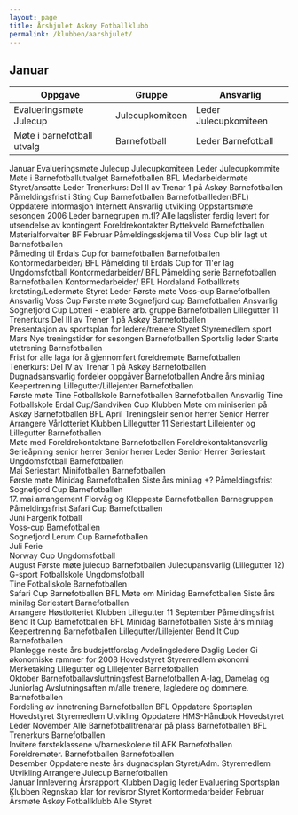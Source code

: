```yaml
---
layout: page
title: Årshjulet Askøy Fotballklubb
permalink: /klubben/aarshjulet/
---
```

## Januar

| Oppgave                        | Gruppe             | Ansvarlig              |  
|--------------------------------|--------------------|------------------------|
| Evalueringsmøte Julecup        | Julecupkomiteen    | Leder Julecupkomiteen  |
| Møte i barnefotball utvalg     | Barnefotball       | Leder Barnefotball     





Januar	Evalueringsmøte Julecup 	Julecupkomiteen	Leder Julecupkommite
	Møte i Barnefotballutvalget 	Barnefotballen	 BFL
	Medarbeidermøte  	Styret/ansatte	Leder
	Trenerkurs: Del II av Trenar 1 på Askøy	Barnefotballen	
	Påmeldingsfrist i Sting Cup	Barnefotballen	Barnefotballleder(BFL)
	Oppdatere informasjon Internett		Ansvarlig utvikling
	Oppstartsmøte sesongen 2006 		Leder barnegrupen m.fl?
	Alle lagslister ferdig levert for utsendelse av kontingent		 Foreldrekontakter
	Byttekveld	Barnefotballen	Materialforvalter BF
Februar	Påmeldingsskjema til Voss Cup blir lagt ut	Barnefotballen	
	Påmeding til Erdals Cup for barnefotballen  	Barnefotballen	Kontormedarbeider/ BFL
	Påmelding til Erdals Cup for 11'er lag  	Ungdomsfotball	Kontormedarbeider/ BFL
	Påmelding serie Barnefotballen	Barnefotballen	Kontormedarbeider/ BFL
	Hordaland Fotballkrets kretsting/Ledermøte	 Styret	Leder
	Første møte Voss-cup  	Barnefotballen	Ansvarlig Voss Cup
	Første møte Sognefjord cup  	Barnefotballen	Ansvarlig Sognefjord Cup
	Lotteri - etablere arb. gruppe 	Barnefotballen	Lillegutter 11
	Trenerkurs Del III av Trener 1 på Askøy 	Barnefotballen	
	Presentasjon av sportsplan for ledere/trenere	Styret 	Styremedlem sport
Mars	Nye treningstider for sesongen	Barnefotballen	Sportslig leder
	Starte utetrening	Barnefotballen	
	Frist for alle laga for å gjennomført foreldremøte	Barnefotballen	
	Tenerkurs: Del IV av Trenar 1 på Askøy 	Barnefotballen	
	Dugnadsansvarlig fordeler oppgåver  	Barnefotballen	Andre års minilag
	Keepertrening Lillegutter/Lillejenter	Barnefotballen	
	Første møte Tine Fotballskole Barnefotballen 	Barnefotballen	Ansvarlig Tine Fotballskole
	Erdal Cup/Sandviken Cup	Klubben	
	Møte om miniserien på Askøy 	Barnefotballen	BFL
April	Treningsleir senior herrer 	Senior Herrer	
	Arrangere Vårlotteriet  	Klubben	Lillegutter 11
	Seriestart Lillejenter og Lillegutter 	Barnefotballen	
	Møte med Foreldrekontaktane  	Barnefotballen	Foreldrekontaktansvarlig
	Serieåpning senior herrer 	Senior herrer	Leder Senior Herrer
	Seriestart Ungdomsfotball 	Barnefotballen	
Mai	Seriestart Minifotballen	Barnefotballen	
	Første møte Minidag	Barnefotballen	Siste års minilag +?
	Påmeldingsfrist Sognefjord Cup 	Barnefotballen	
	17. mai arrangement Florvåg og Kleppestø  	Barnefotballen	Barnegruppen
	Påmeldingsfrist Safari Cup	Barnefotballen	
Juni	Fargerik fotball		
	Voss-cup	Barnefotballen	
	Sognefjord Lerum Cup	Barnefotballen	
Juli	Ferie		
	Norway Cup	Ungdomsfotball	
August	Første møte julecup 	Barnefotballen	 Julecupansvarlig (Lillegutter 12)
	G-sport Fotballskole 	Ungdomsfotball	
	Tine Fotballskole 	Barnefotballen	
	Safari Cup 	Barnefotballen	BFL
	Møte om Minidag 	Barnefotballen	Siste års minilag
	Seriestart 	Barnefotballen	
	Arrangere Høstlotteriet 	Klubben	Lillegutter 11
September	Påmeldingsfrist Bend It Cup 	Barnefotballen	BFL
	Minidag 	Barnefotballen	Siste års minilag
	Keepertrening 	Barnefotballen	Lillegutter/Lillejenter
	Bend It Cup 	Barnefotballen	
	Planlegge neste års budsjettforslag  	Avdelingsledere	Daglig Leder
	Gi økonomiske rammer for 2008  	Hovedstyret	Styremedlem økonomi
	Merketaking Lillegutter og Lillejenter 	Barnefotballen	
Oktober	Barnefotballavsluttningsfest 	Barnefotballen	 A-lag, Damelag og Juniorlag
	Avslutningsaften m/alle trenere, lagledere og dommere.	Barnefotballen	
	Fordeling av innetrening 	Barnefotballen	BFL
	Oppdatere Sportsplan  	Hovedstyret	Styremedlem Utvikling
	Oppdatere HMS-Håndbok 	Hovedstyret	Leder
November	Alle Barnefotballtrenarar på plass 	Barnefotballen	BFL
	Trenerkurs 	Barnefotballen	
	Invitere førsteklassene v/barneskolene til AFK	Barnefotballen	
	Foreldremøter. Barnefotballen	Barnefotballen	
Desember	Oppdatere neste års dugnadsplan	Styret/Adm.	Styremedlem Utvikling
	Arrangere Julecup	Barnefotballen	
Januar	Innlevering Årsrapport	Klubben	Daglig leder
	Evaluering Sportsplan	Klubben	
	Regnskap klar for revisror	Styret	Kontormedarbeider 
Februar	Årsmøte Askøy Fotballklubb	Alle	Styret

